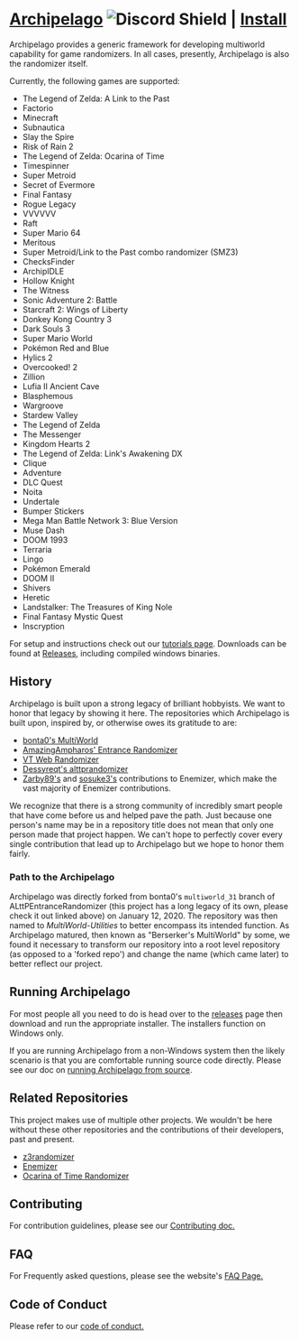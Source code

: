 # [Archipelago](https://archipelago.gg) ![Discord Shield](https://discordapp.com/api/guilds/731205301247803413/widget.png?style=shield) | [Install](https://github.com/ArchipelagoMW/Archipelago/releases)

Archipelago provides a generic framework for developing multiworld capability for game randomizers. In all cases, presently, Archipelago is also the randomizer itself.

Currently, the following games are supported:
* The Legend of Zelda: A Link to the Past
* Factorio
* Minecraft
* Subnautica
* Slay the Spire
* Risk of Rain 2
* The Legend of Zelda: Ocarina of Time
* Timespinner
* Super Metroid
* Secret of Evermore
* Final Fantasy
* Rogue Legacy
* VVVVVV
* Raft
* Super Mario 64
* Meritous
* Super Metroid/Link to the Past combo randomizer (SMZ3)
* ChecksFinder
* ArchipIDLE
* Hollow Knight
* The Witness
* Sonic Adventure 2: Battle
* Starcraft 2: Wings of Liberty
* Donkey Kong Country 3
* Dark Souls 3
* Super Mario World
* Pokémon Red and Blue
* Hylics 2
* Overcooked! 2
* Zillion
* Lufia II Ancient Cave
* Blasphemous
* Wargroove
* Stardew Valley
* The Legend of Zelda
* The Messenger
* Kingdom Hearts 2
* The Legend of Zelda: Link's Awakening DX
* Clique
* Adventure
* DLC Quest
* Noita
* Undertale
* Bumper Stickers
* Mega Man Battle Network 3: Blue Version
* Muse Dash
* DOOM 1993
* Terraria
* Lingo
* Pokémon Emerald
* DOOM II
* Shivers
* Heretic
* Landstalker: The Treasures of King Nole
* Final Fantasy Mystic Quest
* Inscryption

For setup and instructions check out our [tutorials page](https://archipelago.gg/tutorial/).
Downloads can be found at [Releases](https://github.com/ArchipelagoMW/Archipelago/releases), including compiled
windows binaries.

## History

Archipelago is built upon a strong legacy of brilliant hobbyists. We want to honor that legacy by showing it here. The repositories which Archipelago is built upon, inspired by, or otherwise owes its gratitude to are:

* [bonta0's MultiWorld](https://github.com/Bonta0/ALttPEntranceRandomizer/tree/multiworld_31)
* [AmazingAmpharos' Entrance Randomizer](https://github.com/AmazingAmpharos/ALttPEntranceRandomizer)
* [VT Web Randomizer](https://github.com/sporchia/alttp_vt_randomizer)
* [Dessyreqt's alttprandomizer](https://github.com/Dessyreqt/alttprandomizer)
* [Zarby89's](https://github.com/Ijwu/Enemizer/commits?author=Zarby89) and [sosuke3's](https://github.com/Ijwu/Enemizer/commits?author=sosuke3) contributions to Enemizer, which make the vast majority of Enemizer contributions.

We recognize that there is a strong community of incredibly smart people that have come before us and helped pave the path. Just because one person's name may be in a repository title does not mean that only one person made that project happen. We can't hope to perfectly cover every single contribution that lead up to Archipelago but we hope to honor them fairly.

### Path to the Archipelago
Archipelago was directly forked from bonta0's `multiworld_31` branch of ALttPEntranceRandomizer (this project has a long legacy of its own, please check it out linked above) on January 12, 2020. The repository was then named to _MultiWorld-Utilities_ to better encompass its intended function. As Archipelago matured, then known as "Berserker's MultiWorld" by some, we found it necessary to transform our repository into a root level repository (as opposed to a 'forked repo') and change the name (which came later) to better reflect our project.

## Running Archipelago
For most people all you need to do is head over to the [releases](https://github.com/ArchipelagoMW/Archipelago/releases) page then download and run the appropriate installer. The installers function on Windows only.

If you are running Archipelago from a non-Windows system then the likely scenario is that you are comfortable running source code directly. Please see our doc on [running Archipelago from source](docs/running%20from%20source.md).

## Related Repositories
This project makes use of multiple other projects. We wouldn't be here without these other repositories and the contributions of their developers, past and present.

* [z3randomizer](https://github.com/ArchipelagoMW/z3randomizer)
* [Enemizer](https://github.com/Ijwu/Enemizer)
* [Ocarina of Time Randomizer](https://github.com/TestRunnerSRL/OoT-Randomizer)

## Contributing
For contribution guidelines, please see our [Contributing doc.](/docs/contributing.md)

## FAQ
For Frequently asked questions, please see the website's [FAQ Page.](https://archipelago.gg/faq/en/)

## Code of Conduct
Please refer to our [code of conduct.](/docs/code_of_conduct.md)
